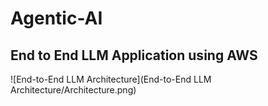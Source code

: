 # Agentic-AI

## End to End LLM Application using AWS

![End-to-End LLM Architecture](End-to-End LLM Architecture/Architecture.png)
